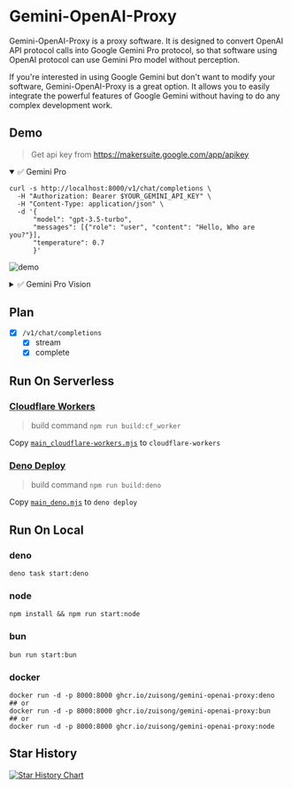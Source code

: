 # Gemini-OpenAI-Proxy

Gemini-OpenAI-Proxy is a proxy software. It is designed to convert OpenAI API
protocol calls into Google Gemini Pro protocol, so that software using OpenAI
protocol can use Gemini Pro model without perception.

If you're interested in using Google Gemini but don't want to modify your
software, Gemini-OpenAI-Proxy is a great option. It allows you to easily
integrate the powerful features of Google Gemini without having to do any
complex development work.

## Demo

> Get api key from <https://makersuite.google.com/app/apikey>

<details open>

<summary>✅ Gemini Pro</summary>

```shell
curl -s http://localhost:8000/v1/chat/completions \
  -H "Authorization: Bearer $YOUR_GEMINI_API_KEY" \
  -H "Content-Type: application/json" \
  -d '{
      "model": "gpt-3.5-turbo",
      "messages": [{"role": "user", "content": "Hello, Who are you?"}],
      "temperature": 0.7
      }'
```

![demo](./assets/demo.png)

</details>

<details>

<summary>✅ Gemini Pro Vision</summary>

```shell
curl -s http://localhost:8000/v1/chat/completions \
  -H "Authorization: Bearer $YOUR_GEMINI_API_KEY" \
  -H "Content-Type: application/json" \
  -d '{
  "model": "gpt-4-vision-preview",
  "messages": [
    {
      "role": "user",
      "content": [
        {
          "type": "text",
          "text": "What do you see in this picture?"
        },
        {
          "type": "image_url",
          "image_url": {
            "url": "data:image/png;base64,iVBORw0KGgoAAAANSUhEUgAAADAAAAAnAgMAAAA0vyM3AAAACVBMVEX/4WwCAgF3aTMcpbzGAAAAa0lEQVR4nGOgAWB1QOYEIHFEcXKmhCBxQqYgcSLEEGymAFEEhzFAFYmTwNoA53A6IDmB1YETidPAiLBVFGgEgrNqJYIzNTQU4Z5QZA6QNQ3hGpAZcNegceBOADFQOQlQDhfQyUwLkPxKVwAABbkRCcDA66QAAAAASUVORK5CYII="
          }
        }
      ]
    }
  ],
  "stream": false
}'
```

![vision demo](./assets/vision-demo.jpeg)

</details>

## Plan

- [x] `/v1/chat/completions`
  - [x] stream
  - [x] complete

## Run On Serverless

### [Cloudflare Workers](https://workers.cloudflare.com)

> build command `npm run build:cf_worker`

Copy [`main_cloudflare-workers.mjs`](./dist/main_cloudflare-workers.mjs) to
`cloudflare-workers`

### [Deno Deploy](https://deno.com/deploy)

> build command `npm run build:deno`

Copy [`main_deno.mjs`](./dist/main_deno.mjs) to `deno deploy`

## Run On Local

### deno

```shell
deno task start:deno
```

### node

```shell
npm install && npm run start:node
```

### bun

```shell
bun run start:bun
```

### docker

```shell
docker run -d -p 8000:8000 ghcr.io/zuisong/gemini-openai-proxy:deno
## or
docker run -d -p 8000:8000 ghcr.io/zuisong/gemini-openai-proxy:bun
## or
docker run -d -p 8000:8000 ghcr.io/zuisong/gemini-openai-proxy:node
```

## Star History

<a href="https://star-history.com/#zuisong/gemini-openai-proxy&Date">
  <picture>
    <source media="(prefers-color-scheme: dark)" srcset="https://api.star-history.com/svg?repos=zuisong/gemini-openai-proxy&type=Date&theme=dark" />
    <source media="(prefers-color-scheme: light)" srcset="https://api.star-history.com/svg?repos=zuisong/gemini-openai-proxy&type=Date" />
    <img alt="Star History Chart" src="https://api.star-history.com/svg?repos=zuisong/gemini-openai-proxy&type=Date" />
  </picture>
</a>
